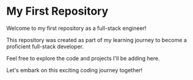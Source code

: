 
# My First Repository

Welcome to my first repository as a full-stack engineer!

This repository was created as part of my learning journey to become a proficient full-stack developer.

Feel free to explore the code and projects I'll be adding here.

Let's embark on this exciting coding journey together!
